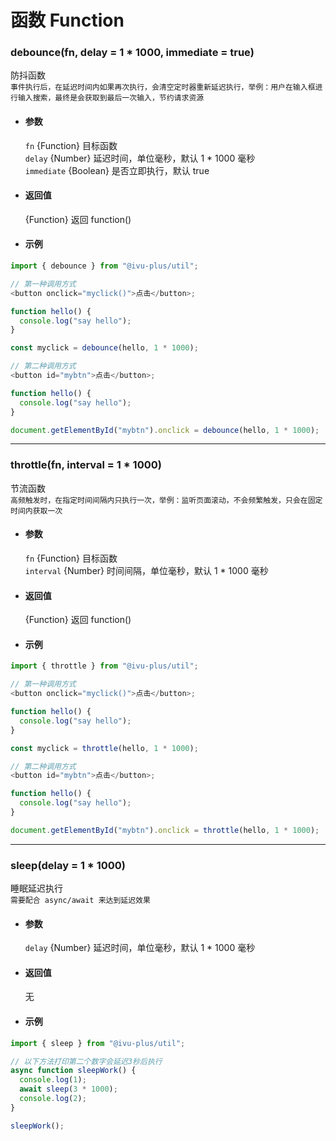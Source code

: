 # 函数 Function

### debounce(fn, delay = 1 \* 1000, immediate = true)

防抖函数  
`事件执行后，在延迟时间内如果再次执行，会清空定时器重新延迟执行，举例：用户在输入框进行输入搜索，最终是会获取到最后一次输入，节约请求资源`

- #### 参数

  `fn` {Function} 目标函数  
  `delay` {Number} 延迟时间，单位毫秒，默认 1 \* 1000 毫秒  
  `immediate` {Boolean} 是否立即执行，默认 true

- #### 返回值

  {Function} 返回 function()

- #### 示例

```javascript
import { debounce } from "@ivu-plus/util";

// 第一种调用方式
<button onclick="myclick()">点击</button>;

function hello() {
  console.log("say hello");
}

const myclick = debounce(hello, 1 * 1000);

// 第二种调用方式
<button id="mybtn">点击</button>;

function hello() {
  console.log("say hello");
}

document.getElementById("mybtn").onclick = debounce(hello, 1 * 1000);
```

---

### throttle(fn, interval = 1 \* 1000)

节流函数  
`高频触发时，在指定时间间隔内只执行一次，举例：监听页面滚动，不会频繁触发，只会在固定时间内获取一次`

- #### 参数

  `fn` {Function} 目标函数  
  `interval` {Number} 时间间隔，单位毫秒，默认 1 \* 1000 毫秒

- #### 返回值

  {Function} 返回 function()

- #### 示例

```javascript
import { throttle } from "@ivu-plus/util";

// 第一种调用方式
<button onclick="myclick()">点击</button>;

function hello() {
  console.log("say hello");
}

const myclick = throttle(hello, 1 * 1000);

// 第二种调用方式
<button id="mybtn">点击</button>;

function hello() {
  console.log("say hello");
}

document.getElementById("mybtn").onclick = throttle(hello, 1 * 1000);
```

---

### sleep(delay = 1 \* 1000)

睡眠延迟执行  
`需要配合 async/await 来达到延迟效果`

- #### 参数

  `delay` {Number} 延迟时间，单位毫秒，默认 1 \* 1000 毫秒

- #### 返回值

  无

- #### 示例

```javascript
import { sleep } from "@ivu-plus/util";

// 以下方法打印第二个数字会延迟3秒后执行
async function sleepWork() {
  console.log(1);
  await sleep(3 * 1000);
  console.log(2);
}

sleepWork();
```
